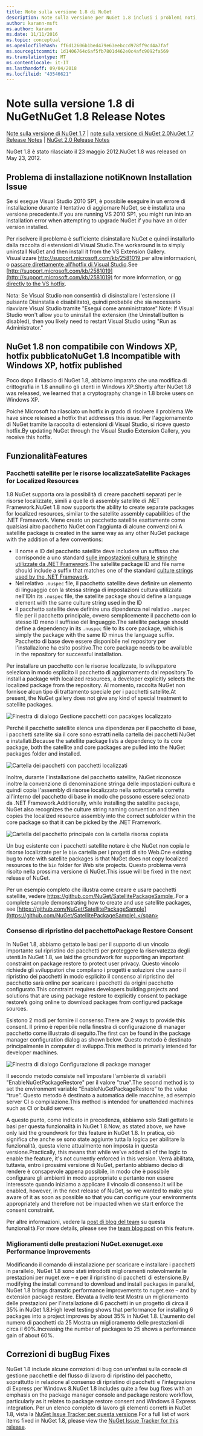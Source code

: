 ```yaml
---
title: Note sulla versione 1.8 di NuGet
description: Note sulla versione per NuGet 1.8 inclusi i problemi noti, correzioni di bug, funzionalità aggiunte e dcr.
author: karann-msft
ms.author: karann
ms.date: 11/11/2016
ms.topic: conceptual
ms.openlocfilehash: ff6d12606b1bed479e63eebccd978ff9cd4a7faf
ms.sourcegitcommit: 1d1406764c6af5fb7801d462e0c4afc9092fa569
ms.translationtype: MT
ms.contentlocale: it-IT
ms.lasthandoff: 09/04/2018
ms.locfileid: "43546621"
---
```

# <a name="nuget-18-release-notes"></a><span data-ttu-id="76ee9-103">Note sulla versione 1.8 di NuGet</span><span class="sxs-lookup"><span data-stu-id="76ee9-103">NuGet 1.8 Release Notes</span></span>

<span data-ttu-id="76ee9-104">[Note sulla versione di NuGet 1.7](../release-notes/nuget-1.7.md) | [note sulla versione di NuGet 2.0](../release-notes/nuget-2.0.md)</span><span class="sxs-lookup"><span data-stu-id="76ee9-104">[NuGet 1.7 Release Notes](../release-notes/nuget-1.7.md) | [NuGet 2.0 Release Notes](../release-notes/nuget-2.0.md)</span></span>

<span data-ttu-id="76ee9-105">NuGet 1.8 è stato rilasciato il 23 maggio 2012.</span><span class="sxs-lookup"><span data-stu-id="76ee9-105">NuGet 1.8 was released on May 23, 2012.</span></span>

## <a name="known-installation-issue"></a><span data-ttu-id="76ee9-106">Problema di installazione noti</span><span class="sxs-lookup"><span data-stu-id="76ee9-106">Known Installation Issue</span></span>
<span data-ttu-id="76ee9-107">Se si esegue Visual Studio 2010 SP1, è possibile eseguire in un errore di installazione durante il tentativo di aggiornare NuGet, se è installata una versione precedente.</span><span class="sxs-lookup"><span data-stu-id="76ee9-107">If you are running VS 2010 SP1, you might run into an installation error when attempting to upgrade NuGet if you have an older version installed.</span></span>

<span data-ttu-id="76ee9-108">Per risolvere il problema è sufficiente disinstallare NuGet e quindi installarlo dalla raccolta di estensioni di Visual Studio.</span><span class="sxs-lookup"><span data-stu-id="76ee9-108">The workaround is to simply uninstall NuGet and then install it from the VS Extension Gallery.</span></span>  <span data-ttu-id="76ee9-109">Visualizzare [ http://support.microsoft.com/kb/2581019 ](http://support.microsoft.com/kb/2581019) per altre informazioni, o [passare direttamente all'hotfix di Visual Studio](http://bit.ly/vsixcertfix).</span><span class="sxs-lookup"><span data-stu-id="76ee9-109">See [http://support.microsoft.com/kb/2581019](http://support.microsoft.com/kb/2581019) for more information, or [go directly to the VS hotfix](http://bit.ly/vsixcertfix).</span></span>

<span data-ttu-id="76ee9-110">Nota: Se Visual Studio non consentirà di disinstallare l'estensione (il pulsante Disinstalla è disabilitato), quindi probabile che sia necessario riavviare Visual Studio tramite "Esegui come amministratore".</span><span class="sxs-lookup"><span data-stu-id="76ee9-110">Note: If Visual Studio won't allow you to uninstall the extension (the Uninstall button is disabled), then you likely need to restart Visual Studio using "Run as Administrator."</span></span>

## <a name="nuget-18-incompatible-with-windows-xp-hotfix-published"></a><span data-ttu-id="76ee9-111">NuGet 1.8 non compatibile con Windows XP, hotfix pubblicato</span><span class="sxs-lookup"><span data-stu-id="76ee9-111">NuGet 1.8 Incompatible with Windows XP, hotfix published</span></span>

<span data-ttu-id="76ee9-112">Poco dopo il rilascio di NuGet 1.8, abbiamo imparato che una modifica di crittografia in 1.8 annullino gli utenti in Windows XP.</span><span class="sxs-lookup"><span data-stu-id="76ee9-112">Shortly after NuGet 1.8 was released, we learned that a cryptography change in 1.8 broke users on Windows XP.</span></span>

<span data-ttu-id="76ee9-113">Poiché Microsoft ha rilasciato un hotfix in grado di risolvere il problema.</span><span class="sxs-lookup"><span data-stu-id="76ee9-113">We have since released a hotfix that addresses this issue.</span></span>  <span data-ttu-id="76ee9-114">Per l'aggiornamento di NuGet tramite la raccolta di estensioni di Visual Studio, si riceve questo hotfix.</span><span class="sxs-lookup"><span data-stu-id="76ee9-114">By updating NuGet through the Visual Studio Extension Gallery, you receive this hotfix.</span></span>

## <a name="features"></a><span data-ttu-id="76ee9-115">Funzionalità</span><span class="sxs-lookup"><span data-stu-id="76ee9-115">Features</span></span>

### <a name="satellite-packages-for-localized-resources"></a><span data-ttu-id="76ee9-116">Pacchetti satellite per le risorse localizzate</span><span class="sxs-lookup"><span data-stu-id="76ee9-116">Satellite Packages for Localized Resources</span></span>
<span data-ttu-id="76ee9-117">1.8 NuGet supporta ora la possibilità di creare pacchetti separati per le risorse localizzate, simili a quelle di assembly satellite di .NET Framework.</span><span class="sxs-lookup"><span data-stu-id="76ee9-117">NuGet 1.8 now supports the ability to create separate packages for localized resources, similar to the satellite assembly capabilities of the .NET Framework.</span></span>  <span data-ttu-id="76ee9-118">Viene creato un pacchetto satellite esattamente come qualsiasi altro pacchetto NuGet con l'aggiunta di alcune convenzioni:</span><span class="sxs-lookup"><span data-stu-id="76ee9-118">A satellite package is created in the same way as any other NuGet package with the addition of a few conventions:</span></span>

* <span data-ttu-id="76ee9-119">Il nome e ID del pacchetto satellite deve includere un suffisso che corrisponde a uno standard [sulle impostazioni cultura le stringhe utilizzate da .NET Framework](http://msdn.microsoft.com/goglobal/bb896001.aspx).</span><span class="sxs-lookup"><span data-stu-id="76ee9-119">The satellite package ID and file name should include a suffix that matches one of the standard [culture strings used by the .NET Framework](http://msdn.microsoft.com/goglobal/bb896001.aspx).</span></span>
* <span data-ttu-id="76ee9-120">Nel relativo `.nuspec` file, il pacchetto satellite deve definire un elemento di linguaggio con la stessa stringa di impostazioni cultura utilizzata nell'ID</span><span class="sxs-lookup"><span data-stu-id="76ee9-120">In its `.nuspec` file, the satellite package should define a language element with the same culture string used in the ID</span></span>
* <span data-ttu-id="76ee9-121">Il pacchetto satellite deve definire una dipendenza nel relativo `.nuspec` file per il pacchetto principale, ovvero semplicemente il pacchetto con lo stesso ID meno il suffisso del linguaggio.</span><span class="sxs-lookup"><span data-stu-id="76ee9-121">The satellite package should define a dependency in its `.nuspec` file to its core package, which is simply the package with the same ID minus the language suffix.</span></span>  <span data-ttu-id="76ee9-122">Pacchetto di base deve essere disponibile nel repository per l'installazione ha esito positivo.</span><span class="sxs-lookup"><span data-stu-id="76ee9-122">The core package needs to be available in the repository for successful installation.</span></span>

<span data-ttu-id="76ee9-123">Per installare un pacchetto con le risorse localizzate, lo sviluppatore seleziona in modo esplicito il pacchetto di aggiornamento dal repository.</span><span class="sxs-lookup"><span data-stu-id="76ee9-123">To install a package with localized resources, a developer explicitly selects the localized package from the repository.</span></span> <span data-ttu-id="76ee9-124">Al momento, raccolta NuGet non fornisce alcun tipo di trattamento speciale per i pacchetti satellite.</span><span class="sxs-lookup"><span data-stu-id="76ee9-124">At present, the NuGet gallery does not give any kind of special treatment to satellite packages.</span></span>

![Finestra di dialogo Gestione pacchetti con pacakges localizzato](./media/dlg-w-loc-packs.png)

<span data-ttu-id="76ee9-126">Perché il pacchetto satellite elenca una dipendenza per il pacchetto di base, i pacchetti satellite sia il core sono estratti nella cartella dei pacchetti NuGet e installati.</span><span class="sxs-lookup"><span data-stu-id="76ee9-126">Because the satellite package lists a dependency to its core package, both the satellite and core packages are pulled into the NuGet packages folder and installed.</span></span>

![Cartella dei pacchetti con pacchetti localizzati](./media/fldr-loc-packs.png)

<span data-ttu-id="76ee9-128">Inoltre, durante l'installazione del pacchetto satellite, NuGet riconosce inoltre la convenzione di denominazione stringa delle impostazioni cultura e quindi copia l'assembly di risorse localizzato nella sottocartella corretta all'interno del pacchetto di base in modo che possono essere selezionato da .NET Framework.</span><span class="sxs-lookup"><span data-stu-id="76ee9-128">Additionally, while installing the satellite package, NuGet also recognizes the culture string naming convention and then copies the localized resource assembly into the correct subfolder within the core package so that it can be picked by the .NET Framework.</span></span>

![Cartella del pacchetto principale con la cartella risorsa copiata](./media/fldr-copied-loc.png)

<span data-ttu-id="76ee9-130">Un bug esistente con i pacchetti satellite notare è che NuGet non copia le risorse localizzate per le `bin` cartella per i progetti di sito Web.</span><span class="sxs-lookup"><span data-stu-id="76ee9-130">One existing bug to note with satellite packages is that NuGet does not copy localized resources to the `bin` folder for Web site projects.</span></span>  <span data-ttu-id="76ee9-131">Questo problema verrà risolto nella prossima versione di NuGet.</span><span class="sxs-lookup"><span data-stu-id="76ee9-131">This issue will be fixed in the next release of NuGet.</span></span>

<span data-ttu-id="76ee9-132">Per un esempio completo che illustra come creare e usare pacchetti satellite, vedere [ https://github.com/NuGet/SatellitePackageSample ](https://github.com/NuGet/SatellitePackageSample).</span><span class="sxs-lookup"><span data-stu-id="76ee9-132">For a complete sample demonstrating how to create and use satellite packages, see [https://github.com/NuGet/SatellitePackageSample](https://github.com/NuGet/SatellitePackageSample).</span></span>

### <a name="package-restore-consent"></a><span data-ttu-id="76ee9-133">Consenso di ripristino del pacchetto</span><span class="sxs-lookup"><span data-stu-id="76ee9-133">Package Restore Consent</span></span>
<span data-ttu-id="76ee9-134">In NuGet 1.8, abbiamo gettato le basi per il supporto di un vincolo importante sul ripristino dei pacchetti per proteggere la riservatezza degli utenti.</span><span class="sxs-lookup"><span data-stu-id="76ee9-134">In NuGet 1.8, we laid the groundwork for supporting an important constraint on package restore to protect user privacy.</span></span> <span data-ttu-id="76ee9-135">Questo vincolo richiede gli sviluppatori che compilano i progetti e soluzioni che usano il ripristino dei pacchetti in modo esplicito il consenso al ripristino del pacchetto sarà online per scaricare i pacchetti da origini pacchetto configurato.</span><span class="sxs-lookup"><span data-stu-id="76ee9-135">This constraint requires developers building projects and solutions that are using package restore to explicitly consent to package restore’s going online to download packages from configured package sources.</span></span>

<span data-ttu-id="76ee9-136">Esistono 2 modi per fornire il consenso.</span><span class="sxs-lookup"><span data-stu-id="76ee9-136">There are 2 ways to provide this consent.</span></span> <span data-ttu-id="76ee9-137">Il primo è reperibile nella finestra di configurazione di manager pacchetto come illustrato di seguito.</span><span class="sxs-lookup"><span data-stu-id="76ee9-137">The first can be found in the package manager configuration dialog as shown below.</span></span>  <span data-ttu-id="76ee9-138">Questo metodo è destinato principalmente in computer di sviluppo.</span><span class="sxs-lookup"><span data-stu-id="76ee9-138">This method is primarily intended for developer machines.</span></span>

![Finestra di dialogo Configurazione di package manager](./media/pr-consent-configdlg.png)

<span data-ttu-id="76ee9-140">Il secondo metodo consiste nell'impostare l'ambiente di variabili "EnableNuGetPackageRestore" per il valore "true".</span><span class="sxs-lookup"><span data-stu-id="76ee9-140">The second method is to set the environment variable “EnableNuGetPackageRestore” to the value “true”.</span></span>  <span data-ttu-id="76ee9-141">Questo metodo è destinato a automatica delle macchine, ad esempio server CI o compilazione.</span><span class="sxs-lookup"><span data-stu-id="76ee9-141">This method is intended for unattended machines such as CI or build servers.</span></span>

<span data-ttu-id="76ee9-142">A questo punto, come indicato in precedenza, abbiamo solo Stati gettato le basi per questa funzionalità in NuGet 1.8.</span><span class="sxs-lookup"><span data-stu-id="76ee9-142">Now, as stated above, we have only laid the groundwork for this feature in NuGet 1.8.</span></span>  <span data-ttu-id="76ee9-143">In pratica, ciò significa che anche se sono state aggiunte tutta la logica per abilitare la funzionalità, questa viene attualmente non imposta in questa versione.</span><span class="sxs-lookup"><span data-stu-id="76ee9-143">Practically, this means that while we’ve added all of the logic to enable the feature, it's not currently enforced in this version.</span></span> <span data-ttu-id="76ee9-144">Verrà abilitata, tuttavia, entro i prossimi versione di NuGet, pertanto abbiamo deciso di rendere è consapevole appena possibile, in modo che è possibile configurare gli ambienti in modo appropriato e pertanto non essere interessate quando iniziamo a applicare il vincolo di consenso.</span><span class="sxs-lookup"><span data-stu-id="76ee9-144">It will be enabled, however, in the next release of NuGet, so we wanted to make you aware of it as soon as possible so that you can configure your environments appropriately and therefore not be impacted when we start enforce the consent constraint.</span></span>

<span data-ttu-id="76ee9-145">Per altre informazioni, vedere la [post di blog del team](http://blog.nuget.org/20120518/package-restore-and-consent.html) su questa funzionalità.</span><span class="sxs-lookup"><span data-stu-id="76ee9-145">For more details, please see the [team blog post](http://blog.nuget.org/20120518/package-restore-and-consent.html) on this feature.</span></span>

### <a name="nugetexe-performance-improvements"></a><span data-ttu-id="76ee9-146">Miglioramenti delle prestazioni NuGet.exe</span><span class="sxs-lookup"><span data-stu-id="76ee9-146">nuget.exe Performance Improvements</span></span>
<span data-ttu-id="76ee9-147">Modificando il comando di installazione per scaricare e installare i pacchetti in parallelo, NuGet 1.8 sono stati introdotti miglioramenti notevolmente le prestazioni per nuget.exe – e per il ripristino di pacchetti di estensione.</span><span class="sxs-lookup"><span data-stu-id="76ee9-147">By modifying the install command to download and install packages in parallel, NuGet 1.8 brings dramatic performance improvements to nuget.exe – and by extension package restore.</span></span>  <span data-ttu-id="76ee9-148">Elevata a livello test Mostra un miglioramento delle prestazioni per l'installazione di 6 pacchetti in un progetto di circa il 35% in NuGet 1.8.</span><span class="sxs-lookup"><span data-stu-id="76ee9-148">High level testing shows that performance for installing 6 packages into a project improves by about 35% in NuGet 1.8.</span></span>  <span data-ttu-id="76ee9-149">L'aumento del numero di pacchetti da 25 Mostra un miglioramento delle prestazioni di circa il 60%.</span><span class="sxs-lookup"><span data-stu-id="76ee9-149">Increasing the number of packages to 25 shows a performance gain of about 60%.</span></span>

## <a name="bug-fixes"></a><span data-ttu-id="76ee9-150">Correzioni di bug</span><span class="sxs-lookup"><span data-stu-id="76ee9-150">Bug Fixes</span></span>
<span data-ttu-id="76ee9-151">NuGet 1.8 include alcune correzioni di bug con un'enfasi sulla console di gestione pacchetti e del flusso di lavoro di ripristino del pacchetto, soprattutto in relazione al consenso di ripristino di pacchetti e l'integrazione di Express per Windows 8.</span><span class="sxs-lookup"><span data-stu-id="76ee9-151">NuGet 1.8 includes quite a few bug fixes with an emphasis on the package manager console and package restore workflow, particularly as it relates to package restore consent and Windows 8 Express integration.</span></span>
<span data-ttu-id="76ee9-152">Per un elenco completo di lavoro gli elementi corretti in NuGet 1.8, vista la [NuGet Issue Tracker per questa versione](http://nuget.codeplex.com/workitem/list/advanced?keyword=&status=Closed&type=All&priority=All&release=NuGet%201.8&assignedTo=All&component=All&sortField=Votes&sortDirection=Descending&page=0).</span><span class="sxs-lookup"><span data-stu-id="76ee9-152">For a full list of work items fixed in NuGet 1.8, please view the [NuGet Issue Tracker for this release](http://nuget.codeplex.com/workitem/list/advanced?keyword=&status=Closed&type=All&priority=All&release=NuGet%201.8&assignedTo=All&component=All&sortField=Votes&sortDirection=Descending&page=0).</span></span>
